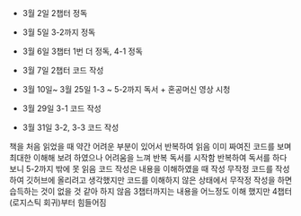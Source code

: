 
* 3월 2일 2챕터 정독

* 3월 5일 3-2까지 정독

* 3월 6일 3챕터 1번 더 정독, 4-1 정독

* 3월 7일 2챕터 코드 작성

* 3월 10일~ 3월 25일 1-3 ~ 5-2까지 독서 + 혼공머신 영상 시청

* 3월 29일 3-1 코드 작성

* 3월 31일 3-2, 3-3 코드 작성

책을 처음 읽었을 때 약간 어려운 부분이 있어서 반복하여 읽음
이미 짜여진 코드를 보며 최대한 이해해 보려 하였으나 어려움을 느껴 반복 독서를 시작함
반복하여 독서를 하다보니 5-2까지 밖에 못 읽음
코드 작성은 내용을 이해하였을 때 작성
무작정 코드를 작성하여 깃허브에 올리려고 생각했지만 코드를 이해하지 않은 상태에서 무작정 작성을 하면 습득하는 것이 없을 것 같아 하지 않음
3챕터까지는 내용을 어느정도 이해 했지만 4챕터(로지스틱 회귀)부터 힘들어짐
